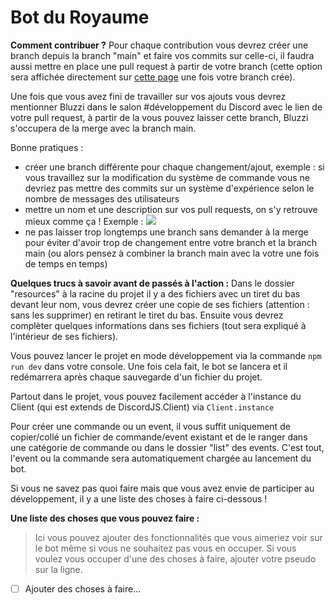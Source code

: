 # Bot du Royaume

**Comment contribuer ?**
Pour chaque contribution vous devrez créer une branch depuis la branch "main" et faire vos commits sur celle-ci, il faudra aussi mettre en place une pull request à partir de votre branch (cette option sera affichée directement sur [cette page](https://github.com/Virtual-Royaume/Royaume-Discord-Bot) une fois votre branch crée).

Une fois que vous avez fini de travailler sur vos ajouts vous devrez mentionner Bluzzi dans le salon #développement du Discord avec le lien de votre pull request, à partir de la vous pouvez laisser cette branch, Bluzzi s'occupera de la merge avec la branch main.

Bonne pratiques :
- créer une branch différente pour chaque changement/ajout, exemple : si vous travaillez sur la modification du système de commande vous ne devriez pas mettre des commits sur un système d'expérience selon le nombre de messages des utilisateurs
- mettre un nom et une description sur vos pull requests, on s'y retrouve mieux comme ça ! Exemple :
![](https://i.imgur.com/3DbSPUl.png)
- ne pas laisser trop longtemps une branch sans demander à la merge pour éviter d'avoir trop de changement entre votre branch et la branch main (ou alors pensez à combiner la branch main avec la votre une fois de temps en temps)

**Quelques trucs à savoir avant de passés à l'action :**
Dans le dossier "resources" à la racine du projet il y a des fichiers avec un tiret du bas devant leur nom, vous devrez créer une copie de ses fichiers (attention : sans les supprimer) en retirant le tiret du bas. Ensuite vous devrez complèter quelques informations dans ses fichiers (tout sera expliqué à l'intérieur de ses fichiers).

Vous pouvez lancer le projet en mode développement via la commande ``npm run dev`` dans votre console. Une fois cela fait, le bot se lancera et il redémarrera après chaque sauvegarde d'un fichier du projet.

Partout dans le projet, vous pouvez facilement accéder à l'instance du Client (qui est extends de DiscordJS.Client) via ``Client.instance``

Pour créer une commande ou un event, il vous suffit uniquement de copier/collé un fichier de commande/event existant et de le ranger dans une catégorie de commande ou dans le dossier "list" des events. C'est tout, l'event ou la commande sera automatiquement chargée au lancement du bot.

Si vous ne savez pas quoi faire mais que vous avez envie de participer au développement, il y a une liste des choses à faire ci-dessous !

**Une liste des choses que vous pouvez faire :**
> Ici vous pouvez ajouter des fonctionnalités que vous aimeriez voir sur le bot même si vous ne souhaitez pas vous en occuper. Si vous voulez vous occuper d'une des choses à faire, ajouter votre pseudo sur la ligne.
- [ ] Ajouter des choses à faire...